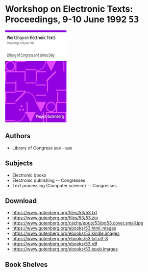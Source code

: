 # Workshop on Electronic Texts: Proceedings, 9-10 June 1992 <kbd>53</kbd>

![](./cover.medium.jpg "")

## Authors


 - Library of Congress <small>(null - null)</small>

## Subjects


 - Electronic books
 - Electronic publishing -- Congresses
 - Text processing (Computer science) -- Congresses

## Download


 - https://www.gutenberg.org/files/53/53.txt
 - https://www.gutenberg.org/files/53/53.zip
 - https://www.gutenberg.org/cache/epub/53/pg53.cover.small.jpg
 - https://www.gutenberg.org/ebooks/53.html.images
 - https://www.gutenberg.org/ebooks/53.kindle.images
 - https://www.gutenberg.org/ebooks/53.txt.utf-8
 - https://www.gutenberg.org/ebooks/53.rdf
 - https://www.gutenberg.org/ebooks/53.epub.images

## Book Shelves


